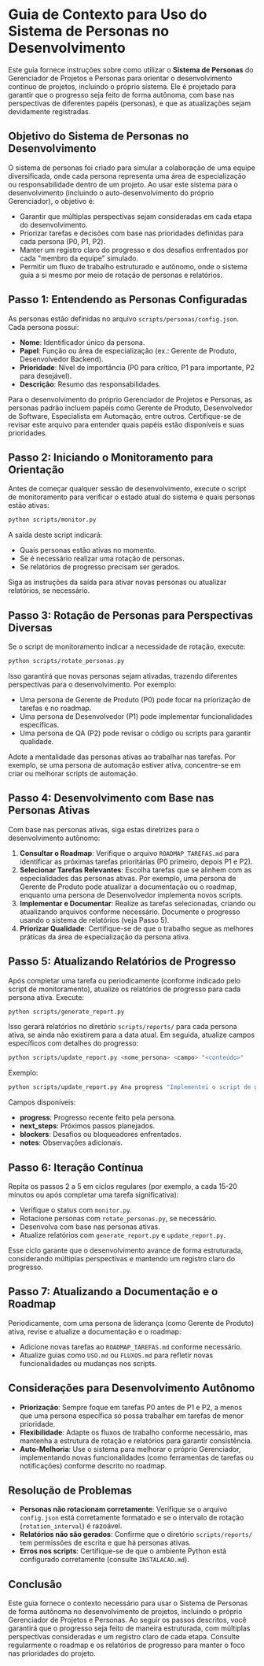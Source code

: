 # Guia de Contexto para Uso do Sistema de Personas no Desenvolvimento

Este guia fornece instruções sobre como utilizar o **Sistema de Personas** do Gerenciador de Projetos e Personas para orientar o desenvolvimento contínuo de projetos, incluindo o próprio sistema. Ele é projetado para garantir que o progresso seja feito de forma autônoma, com base nas perspectivas de diferentes papéis (personas), e que as atualizações sejam devidamente registradas.

## Objetivo do Sistema de Personas no Desenvolvimento

O sistema de personas foi criado para simular a colaboração de uma equipe diversificada, onde cada persona representa uma área de especialização ou responsabilidade dentro de um projeto. Ao usar este sistema para o desenvolvimento (incluindo o auto-desenvolvimento do próprio Gerenciador), o objetivo é:
- Garantir que múltiplas perspectivas sejam consideradas em cada etapa do desenvolvimento.
- Priorizar tarefas e decisões com base nas prioridades definidas para cada persona (P0, P1, P2).
- Manter um registro claro do progresso e dos desafios enfrentados por cada "membro da equipe" simulado.
- Permitir um fluxo de trabalho estruturado e autônomo, onde o sistema guia a si mesmo por meio de rotação de personas e relatórios.

## Passo 1: Entendendo as Personas Configuradas

As personas estão definidas no arquivo `scripts/personas/config.json`. Cada persona possui:
- **Nome**: Identificador único da persona.
- **Papel**: Função ou área de especialização (ex.: Gerente de Produto, Desenvolvedor Backend).
- **Prioridade**: Nível de importância (P0 para crítico, P1 para importante, P2 para desejável).
- **Descrição**: Resumo das responsabilidades.

Para o desenvolvimento do próprio Gerenciador de Projetos e Personas, as personas padrão incluem papéis como Gerente de Produto, Desenvolvedor de Software, Especialista em Automação, entre outros. Certifique-se de revisar este arquivo para entender quais papéis estão disponíveis e suas prioridades.

## Passo 2: Iniciando o Monitoramento para Orientação

Antes de começar qualquer sessão de desenvolvimento, execute o script de monitoramento para verificar o estado atual do sistema e quais personas estão ativas:

```bash
python scripts/monitor.py
```

A saída deste script indicará:
- Quais personas estão ativas no momento.
- Se é necessário realizar uma rotação de personas.
- Se relatórios de progresso precisam ser gerados.

Siga as instruções da saída para ativar novas personas ou atualizar relatórios, se necessário.

## Passo 3: Rotação de Personas para Perspectivas Diversas

Se o script de monitoramento indicar a necessidade de rotação, execute:

```bash
python scripts/rotate_personas.py
```

Isso garantirá que novas personas sejam ativadas, trazendo diferentes perspectivas para o desenvolvimento. Por exemplo:
- Uma persona de Gerente de Produto (P0) pode focar na priorização de tarefas e no roadmap.
- Uma persona de Desenvolvedor (P1) pode implementar funcionalidades específicas.
- Uma persona de QA (P2) pode revisar o código ou scripts para garantir qualidade.

Adote a mentalidade das personas ativas ao trabalhar nas tarefas. Por exemplo, se uma persona de automação estiver ativa, concentre-se em criar ou melhorar scripts de automação.

## Passo 4: Desenvolvimento com Base nas Personas Ativas

Com base nas personas ativas, siga estas diretrizes para o desenvolvimento autônomo:

1. **Consultar o Roadmap**: Verifique o arquivo `ROADMAP_TAREFAS.md` para identificar as próximas tarefas prioritárias (P0 primeiro, depois P1 e P2).
2. **Selecionar Tarefas Relevantes**: Escolha tarefas que se alinhem com as especialidades das personas ativas. Por exemplo, uma persona de Gerente de Produto pode atualizar a documentação ou o roadmap, enquanto uma persona de Desenvolvedor implementa novos scripts.
3. **Implementar e Documentar**: Realize as tarefas selecionadas, criando ou atualizando arquivos conforme necessário. Documente o progresso usando o sistema de relatórios (veja Passo 5).
4. **Priorizar Qualidade**: Certifique-se de que o trabalho segue as melhores práticas da área de especialização da persona ativa.

## Passo 5: Atualizando Relatórios de Progresso

Após completar uma tarefa ou periodicamente (conforme indicado pelo script de monitoramento), atualize os relatórios de progresso para cada persona ativa. Execute:

```bash
python scripts/generate_report.py
```

Isso gerará relatórios no diretório `scripts/reports/` para cada persona ativa, se ainda não existirem para a data atual. Em seguida, atualize campos específicos com detalhes do progresso:

```bash
python scripts/update_report.py <nome_persona> <campo> "<conteúdo>"
```

Exemplo:
```bash
python scripts/update_report.py Ana progress "Implementei o script de gerenciamento de tarefas hoje."
```

Campos disponíveis:
- **progress**: Progresso recente feito pela persona.
- **next_steps**: Próximos passos planejados.
- **blockers**: Desafios ou bloqueadores enfrentados.
- **notes**: Observações adicionais.

## Passo 6: Iteração Contínua

Repita os passos 2 a 5 em ciclos regulares (por exemplo, a cada 15-20 minutos ou após completar uma tarefa significativa):
- Verifique o status com `monitor.py`.
- Rotacione personas com `rotate_personas.py`, se necessário.
- Desenvolva com base nas personas ativas.
- Atualize relatórios com `generate_report.py` e `update_report.py`.

Esse ciclo garante que o desenvolvimento avance de forma estruturada, considerando múltiplas perspectivas e mantendo um registro claro do progresso.

## Passo 7: Atualizando a Documentação e o Roadmap

Periodicamente, com uma persona de liderança (como Gerente de Produto) ativa, revise e atualize a documentação e o roadmap:
- Adicione novas tarefas ao `ROADMAP_TAREFAS.md` conforme necessário.
- Atualize guias como `USO.md` ou `FLUXOS.md` para refletir novas funcionalidades ou mudanças nos scripts.

## Considerações para Desenvolvimento Autônomo

- **Priorização**: Sempre foque em tarefas P0 antes de P1 e P2, a menos que uma persona específica só possa trabalhar em tarefas de menor prioridade.
- **Flexibilidade**: Adapte os fluxos de trabalho conforme necessário, mas mantenha a estrutura de rotação e relatórios para garantir consistência.
- **Auto-Melhoria**: Use o sistema para melhorar o próprio Gerenciador, implementando novas funcionalidades (como ferramentas de tarefas ou notificações) conforme descrito no roadmap.

## Resolução de Problemas

- **Personas não rotacionam corretamente**: Verifique se o arquivo `config.json` está corretamente formatado e se o intervalo de rotação (`rotation_interval`) é razoável.
- **Relatórios não são gerados**: Confirme que o diretório `scripts/reports/` tem permissões de escrita e que há personas ativas.
- **Erros nos scripts**: Certifique-se de que o ambiente Python está configurado corretamente (consulte `INSTALACAO.md`).

## Conclusão

Este guia fornece o contexto necessário para usar o Sistema de Personas de forma autônoma no desenvolvimento de projetos, incluindo o próprio Gerenciador de Projetos e Personas. Ao seguir os passos descritos, você garantirá que o progresso seja feito de maneira estruturada, com múltiplas perspectivas consideradas e um registro claro de cada etapa. Consulte regularmente o roadmap e os relatórios de progresso para manter o foco nas prioridades do projeto.

